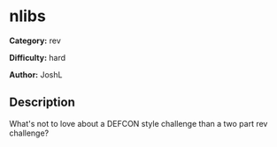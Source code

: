 # nlibs
**Category:** rev  

**Difficulty:** hard

**Author:** JoshL

## Description
What's not to love about a DEFCON style challenge than a two part rev challenge?
